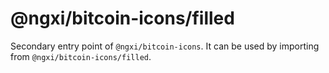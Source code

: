 # @ngxi/bitcoin-icons/filled

Secondary entry point of `@ngxi/bitcoin-icons`. It can be used by importing from `@ngxi/bitcoin-icons/filled`.
